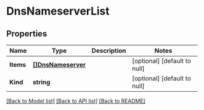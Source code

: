 # DnsNameserverList

## Properties
Name | Type | Description | Notes
------------ | ------------- | ------------- | -------------
**Items** | [**[]DnsNameserver**](dns_nameserver.md) |  | [optional] [default to null]
**Kind** | **string** |  | [optional] [default to null]

[[Back to Model list]](../README.md#documentation-for-models) [[Back to API list]](../README.md#documentation-for-api-endpoints) [[Back to README]](../README.md)


